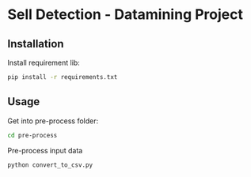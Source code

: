 # Sell Detection - Datamining Project


## Installation

Install requirement lib:
```bash
pip install -r requirements.txt
```

## Usage


Get into pre-process folder:

```bash
cd pre-process
```

Pre-process input data
```python 
python convert_to_csv.py
```
